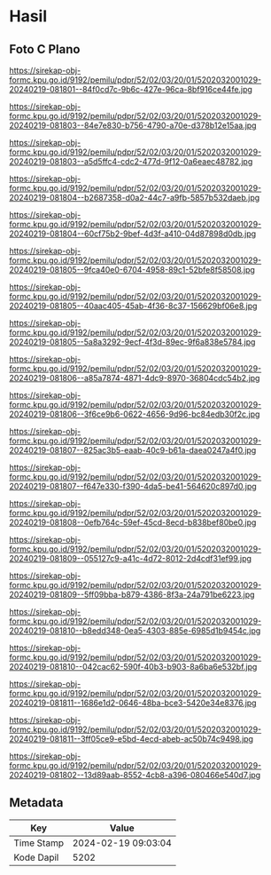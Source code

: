# Hasil

## Foto C Plano

https://sirekap-obj-formc.kpu.go.id/9192/pemilu/pdpr/52/02/03/20/01/5202032001029-20240219-081801--84f0cd7c-9b6c-427e-96ca-8bf916ce44fe.jpg

https://sirekap-obj-formc.kpu.go.id/9192/pemilu/pdpr/52/02/03/20/01/5202032001029-20240219-081803--84e7e830-b756-4790-a70e-d378b12e15aa.jpg

https://sirekap-obj-formc.kpu.go.id/9192/pemilu/pdpr/52/02/03/20/01/5202032001029-20240219-081803--a5d5ffc4-cdc2-477d-9f12-0a6eaec48782.jpg

https://sirekap-obj-formc.kpu.go.id/9192/pemilu/pdpr/52/02/03/20/01/5202032001029-20240219-081804--b2687358-d0a2-44c7-a9fb-5857b532daeb.jpg

https://sirekap-obj-formc.kpu.go.id/9192/pemilu/pdpr/52/02/03/20/01/5202032001029-20240219-081804--60cf75b2-9bef-4d3f-a410-04d87898d0db.jpg

https://sirekap-obj-formc.kpu.go.id/9192/pemilu/pdpr/52/02/03/20/01/5202032001029-20240219-081805--9fca40e0-6704-4958-89c1-52bfe8f58508.jpg

https://sirekap-obj-formc.kpu.go.id/9192/pemilu/pdpr/52/02/03/20/01/5202032001029-20240219-081805--40aac405-45ab-4f36-8c37-156629bf06e8.jpg

https://sirekap-obj-formc.kpu.go.id/9192/pemilu/pdpr/52/02/03/20/01/5202032001029-20240219-081805--5a8a3292-9ecf-4f3d-89ec-9f6a838e5784.jpg

https://sirekap-obj-formc.kpu.go.id/9192/pemilu/pdpr/52/02/03/20/01/5202032001029-20240219-081806--a85a7874-4871-4dc9-8970-36804cdc54b2.jpg

https://sirekap-obj-formc.kpu.go.id/9192/pemilu/pdpr/52/02/03/20/01/5202032001029-20240219-081806--3f6ce9b6-0622-4656-9d96-bc84edb30f2c.jpg

https://sirekap-obj-formc.kpu.go.id/9192/pemilu/pdpr/52/02/03/20/01/5202032001029-20240219-081807--825ac3b5-eaab-40c9-b61a-daea0247a4f0.jpg

https://sirekap-obj-formc.kpu.go.id/9192/pemilu/pdpr/52/02/03/20/01/5202032001029-20240219-081807--f647e330-f390-4da5-be41-564620c897d0.jpg

https://sirekap-obj-formc.kpu.go.id/9192/pemilu/pdpr/52/02/03/20/01/5202032001029-20240219-081808--0efb764c-59ef-45cd-8ecd-b838bef80be0.jpg

https://sirekap-obj-formc.kpu.go.id/9192/pemilu/pdpr/52/02/03/20/01/5202032001029-20240219-081809--055127c9-a41c-4d72-8012-2d4cdf31ef99.jpg

https://sirekap-obj-formc.kpu.go.id/9192/pemilu/pdpr/52/02/03/20/01/5202032001029-20240219-081809--5ff09bba-b879-4386-8f3a-24a791be6223.jpg

https://sirekap-obj-formc.kpu.go.id/9192/pemilu/pdpr/52/02/03/20/01/5202032001029-20240219-081810--b8edd348-0ea5-4303-885e-6985d1b9454c.jpg

https://sirekap-obj-formc.kpu.go.id/9192/pemilu/pdpr/52/02/03/20/01/5202032001029-20240219-081810--042cac62-590f-40b3-b903-8a6ba6e532bf.jpg

https://sirekap-obj-formc.kpu.go.id/9192/pemilu/pdpr/52/02/03/20/01/5202032001029-20240219-081811--1686e1d2-0646-48ba-bce3-5420e34e8376.jpg

https://sirekap-obj-formc.kpu.go.id/9192/pemilu/pdpr/52/02/03/20/01/5202032001029-20240219-081811--3ff05ce9-e5bd-4ecd-abeb-ac50b74c9498.jpg

https://sirekap-obj-formc.kpu.go.id/9192/pemilu/pdpr/52/02/03/20/01/5202032001029-20240219-081802--13d89aab-8552-4cb8-a396-080466e540d7.jpg


## Metadata

| Key        | Value               |
| ---------- | ------------------- |
| Time Stamp | 2024-02-19 09:03:04 |
| Kode Dapil | 5202                |



